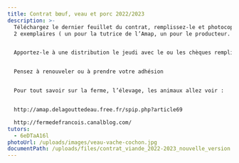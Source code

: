 ```yaml
---
title: Contrat bœuf, veau et porc 2022/2023
description: >-
  Téléchargez le dernier feuillet du contrat, remplissez-le et photocopiez-le en
  2 exemplaires ( un pour la tutrice de l’Amap, un pour le producteur. )


  Apportez-le à une distribution le jeudi avec le ou les chèques remplis à l’ordre du producteur ou envoyez le tout à la tutrice dont le nom paraît en bas du contrat.


  Pensez à renouveler ou à prendre votre adhésion


  Pour tout savoir sur la ferme, l’élevage, les animaux allez voir :


  http://amap.delagouttedeau.free.fr/spip.php?article69

  http://fermedefrancois.canalblog.com/
tutors:
  - 6eDTaA16l
photoUrl: /uploads/images/veau-vache-cochon.jpg
documentPath: /uploads/files/contrat_viande_2022-2023_nouvelle_version.pdf
---
```

